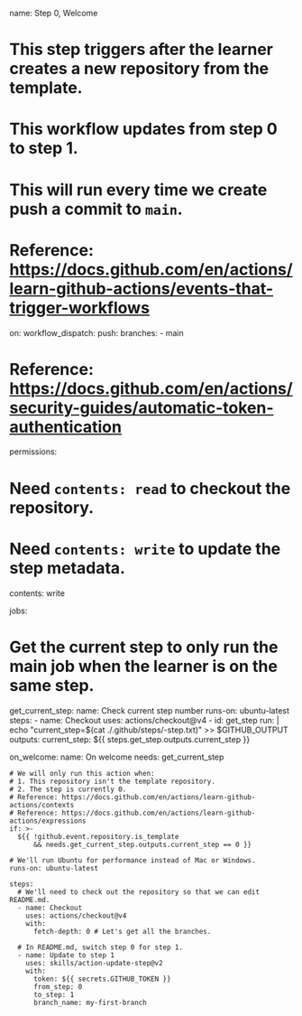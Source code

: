 name: Step 0, Welcome

# This step triggers after the learner creates a new repository from the template.
# This workflow updates from step 0 to step 1.

# This will run every time we create push a commit to `main`.
# Reference: https://docs.github.com/en/actions/learn-github-actions/events-that-trigger-workflows
on:
  workflow_dispatch:
  push:
    branches:
      - main

# Reference: https://docs.github.com/en/actions/security-guides/automatic-token-authentication
permissions:
  # Need `contents: read` to checkout the repository.
  # Need `contents: write` to update the step metadata.
  contents: write
  
jobs:
  # Get the current step to only run the main job when the learner is on the same step.
  get_current_step:
    name: Check current step number
    runs-on: ubuntu-latest
    steps:
      - name: Checkout
        uses: actions/checkout@v4
      - id: get_step
        run: |
          echo "current_step=$(cat ./.github/steps/-step.txt)" >> $GITHUB_OUTPUT
    outputs:
      current_step: ${{ steps.get_step.outputs.current_step }}

  on_welcome:
    name: On welcome
    needs: get_current_step

    # We will only run this action when:
    # 1. This repository isn't the template repository.
    # 2. The step is currently 0.
    # Reference: https://docs.github.com/en/actions/learn-github-actions/contexts
    # Reference: https://docs.github.com/en/actions/learn-github-actions/expressions
    if: >-
      ${{ !github.event.repository.is_template
          && needs.get_current_step.outputs.current_step == 0 }}

    # We'll run Ubuntu for performance instead of Mac or Windows.
    runs-on: ubuntu-latest

    steps:
      # We'll need to check out the repository so that we can edit README.md.
      - name: Checkout
        uses: actions/checkout@v4
        with:
          fetch-depth: 0 # Let's get all the branches.

      # In README.md, switch step 0 for step 1.
      - name: Update to step 1
        uses: skills/action-update-step@v2
        with:
          token: ${{ secrets.GITHUB_TOKEN }}
          from_step: 0
          to_step: 1
          branch_name: my-first-branch
